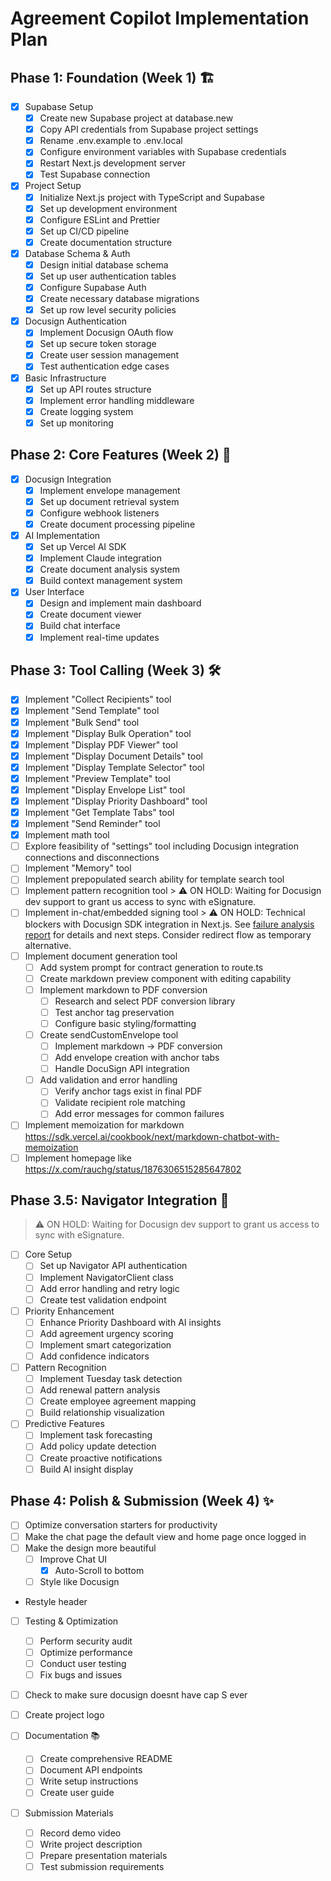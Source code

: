 # Agreement Copilot Implementation Plan

## Phase 1: Foundation (Week 1) 🏗️
- [x] Supabase Setup
  - [x] Create new Supabase project at database.new
  - [x] Copy API credentials from Supabase project settings
  - [x] Rename .env.example to .env.local
  - [x] Configure environment variables with Supabase credentials
  - [x] Restart Next.js development server
  - [x] Test Supabase connection

- [x] Project Setup
  - [x] Initialize Next.js project with TypeScript and Supabase
  - [x] Set up development environment
  - [x] Configure ESLint and Prettier
  - [x] Set up CI/CD pipeline
  - [x] Create documentation structure

- [x] Database Schema & Auth
  - [x] Design initial database schema
  - [x] Set up user authentication tables
  - [x] Configure Supabase Auth
  - [x] Create necessary database migrations
  - [x] Set up row level security policies

- [x] Docusign Authentication
  - [x] Implement Docusign OAuth flow
  - [x] Set up secure token storage
  - [x] Create user session management
  - [x] Test authentication edge cases

- [x] Basic Infrastructure
  - [x] Set up API routes structure
  - [x] Implement error handling middleware
  - [x] Create logging system
  - [x] Set up monitoring

## Phase 2: Core Features (Week 2) 🚀
- [x] Docusign Integration
  - [x] Implement envelope management
  - [x] Set up document retrieval system
  - [x] Configure webhook listeners
  - [x] Create document processing pipeline

- [x] AI Implementation
  - [x] Set up Vercel AI SDK
  - [x] Implement Claude integration
  - [x] Create document analysis system
  - [x] Build context management system

- [x] User Interface
  - [x] Design and implement main dashboard
  - [x] Create document viewer
  - [x] Build chat interface
  - [x] Implement real-time updates

## Phase 3: Tool Calling (Week 3) 🛠️
- [x] Implement "Collect Recipients" tool
- [x] Implement "Send Template" tool
- [x] Implement "Bulk Send" tool
- [x] Implement "Display Bulk Operation" tool
- [x] Implement "Display PDF Viewer" tool
- [x] Implement "Display Document Details" tool
- [x] Implement "Display Template Selector" tool
- [x] Implement "Preview Template" tool
- [x] Implement "Display Envelope List" tool
- [x] Implement "Display Priority Dashboard" tool
- [x] Implement "Get Template Tabs" tool
- [x] Implement "Send Reminder" tool
- [x] Implement math tool
- [ ] Explore feasibility of "settings" tool including Docusign integration connections and disconnections
- [ ] Implement "Memory" tool
- [ ] Implement prepopulated search ability for template search tool
- [ ] Implement pattern recognition tool
      > ⚠️ ON HOLD: Waiting for Docusign dev support to grant us access to sync with eSignature.
- [ ] Implement in-chat/embedded signing tool
      > ⚠️ ON HOLD: Technical blockers with Docusign SDK integration in Next.js. See [failure analysis report](agents/#12-failure-report.md) for details and next steps. Consider redirect flow as temporary alternative.
- [ ] Implement document generation tool
  - [ ] Add system prompt for contract generation to route.ts
  - [ ] Create markdown preview component with editing capability
  - [ ] Implement markdown to PDF conversion
    - [ ] Research and select PDF conversion library
    - [ ] Test anchor tag preservation
    - [ ] Configure basic styling/formatting
  - [ ] Create sendCustomEnvelope tool
    - [ ] Implement markdown → PDF conversion
    - [ ] Add envelope creation with anchor tabs
    - [ ] Handle DocuSign API integration
  - [ ] Add validation and error handling
    - [ ] Verify anchor tags exist in final PDF
    - [ ] Validate recipient role matching
    - [ ] Add error messages for common failures
- [ ] Implement memoization for markdown https://sdk.vercel.ai/cookbook/next/markdown-chatbot-with-memoization
- [ ] Implement homepage like https://x.com/rauchg/status/1876306515285647802

## Phase 3.5: Navigator Integration 🧭
   > ⚠️ ON HOLD: Waiting for Docusign dev support to grant us access to sync with eSignature.
- [ ] Core Setup
  - [ ] Set up Navigator API authentication
  - [ ] Implement NavigatorClient class
  - [ ] Add error handling and retry logic
  - [ ] Create test validation endpoint

- [ ] Priority Enhancement
  - [ ] Enhance Priority Dashboard with AI insights
  - [ ] Add agreement urgency scoring
  - [ ] Implement smart categorization
  - [ ] Add confidence indicators

- [ ] Pattern Recognition
  - [ ] Implement Tuesday task detection
  - [ ] Add renewal pattern analysis
  - [ ] Create employee agreement mapping
  - [ ] Build relationship visualization

- [ ] Predictive Features
  - [ ] Implement task forecasting
  - [ ] Add policy update detection
  - [ ] Create proactive notifications
  - [ ] Build AI insight display

## Phase 4: Polish & Submission (Week 4) ✨
- [ ] Optimize conversation starters for productivity
- [ ] Make the chat page the default view and home page once logged in
- [ ] Make the design more beautiful
  - [ ] Improve Chat UI
    - [x] Auto-Scroll to bottom
  - [ ] Style like Docusign
- Restyle header
- [ ] Testing & Optimization
  - [ ] Perform security audit
  - [ ] Optimize performance
  - [ ] Conduct user testing
  - [ ] Fix bugs and issues
- [ ] Check to make sure docusign doesnt have cap S ever
- [ ] Create project logo

- [ ] Documentation 📚
  - [ ] Create comprehensive README
  - [ ] Document API endpoints
  - [ ] Write setup instructions
  - [ ] Create user guide

- [ ] Submission Materials
  - [ ] Record demo video
  - [ ] Write project description
  - [ ] Prepare presentation materials
  - [ ] Test submission requirements